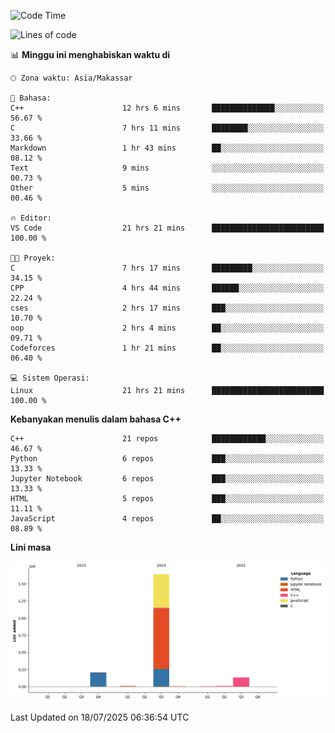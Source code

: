 <!--START_SECTION:waka-->
![Code Time](http://img.shields.io/badge/Code%20Time-351%20hrs%2028%20mins-blue)

![Lines of code](https://img.shields.io/badge/Sejak%20Hello%20World%20aku%20telah%20menulis-2.0%20million%20baris%20kode-blue)

📊 **Minggu ini menghabiskan waktu di** 

```text
🕑︎ Zona waktu: Asia/Makassar

💬 Bahasa: 
C++                      12 hrs 6 mins       ██████████████░░░░░░░░░░░   56.67 % 
C                        7 hrs 11 mins       ████████░░░░░░░░░░░░░░░░░   33.66 % 
Markdown                 1 hr 43 mins        ██░░░░░░░░░░░░░░░░░░░░░░░   08.12 % 
Text                     9 mins              ░░░░░░░░░░░░░░░░░░░░░░░░░   00.73 % 
Other                    5 mins              ░░░░░░░░░░░░░░░░░░░░░░░░░   00.46 % 

🔥 Editor: 
VS Code                  21 hrs 21 mins      █████████████████████████   100.00 % 

🐱‍💻 Proyek: 
C                        7 hrs 17 mins       █████████░░░░░░░░░░░░░░░░   34.15 % 
CPP                      4 hrs 44 mins       ██████░░░░░░░░░░░░░░░░░░░   22.24 % 
cses                     2 hrs 17 mins       ███░░░░░░░░░░░░░░░░░░░░░░   10.70 % 
oop                      2 hrs 4 mins        ██░░░░░░░░░░░░░░░░░░░░░░░   09.71 % 
Codeforces               1 hr 21 mins        ██░░░░░░░░░░░░░░░░░░░░░░░   06.40 % 

💻 Sistem Operasi: 
Linux                    21 hrs 21 mins      █████████████████████████   100.00 % 
```

**Kebanyakan menulis dalam bahasa C++** 

```text
C++                      21 repos            ████████████░░░░░░░░░░░░░   46.67 % 
Python                   6 repos             ███░░░░░░░░░░░░░░░░░░░░░░   13.33 % 
Jupyter Notebook         6 repos             ███░░░░░░░░░░░░░░░░░░░░░░   13.33 % 
HTML                     5 repos             ███░░░░░░░░░░░░░░░░░░░░░░   11.11 % 
JavaScript               4 repos             ██░░░░░░░░░░░░░░░░░░░░░░░   08.89 % 
```



**Lini masa**

![Lines of Code chart](https://raw.githubusercontent.com/yusuf601/yusuf601/main/assets/bar_graph.png)


 Last Updated on 18/07/2025 06:36:54 UTC
<!--END_SECTION:waka-->

